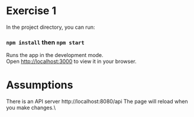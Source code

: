 # Exercise 1

In the project directory, you can run:

### `npm install` then `npm start`

Runs the app in the development mode.\
Open [http://localhost:3000](http://localhost:3000) to view it in your browser.

# Assumptions
There is an API server http://localhost:8080/api
The page will reload when you make changes.\